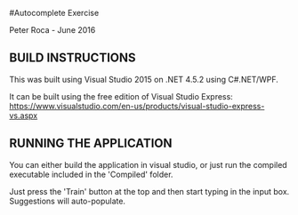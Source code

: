 #Autocomplete Exercise 

Peter Roca  - June 2016


BUILD INSTRUCTIONS
------------------

This was built using Visual Studio 2015 on .NET 4.5.2 using C#.NET/WPF. 

It can be built using the free edition of Visual Studio Express:  https://www.visualstudio.com/en-us/products/visual-studio-express-vs.aspx



RUNNING THE APPLICATION
-----------------------

You can either build the application in visual studio, or just run the compiled executable included in the 'Compiled' folder.

Just press the 'Train' button at the top and then start typing in the input box.  Suggestions will auto-populate.
